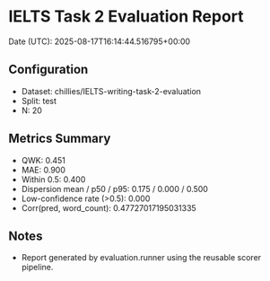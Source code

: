 # IELTS Task 2 Evaluation Report

Date (UTC): 2025-08-17T16:14:44.516795+00:00

## Configuration
- Dataset: chillies/IELTS-writing-task-2-evaluation
- Split: test
- N: 20

## Metrics Summary
- QWK: 0.451
- MAE: 0.900
- Within 0.5: 0.400
- Dispersion mean / p50 / p95: 0.175 / 0.000 / 0.500
- Low-confidence rate (>0.5): 0.000
- Corr(pred, word_count): 0.47727017195031335

## Notes
- Report generated by evaluation.runner using the reusable scorer pipeline.